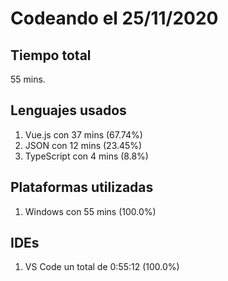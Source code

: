 # Codeando el 25/11/2020

## Tiempo total
55 mins.

## Lenguajes usados
1. Vue.js con 37 mins (67.74%)
1. JSON con 12 mins (23.45%)
1. TypeScript con 4 mins (8.8%)

## Plataformas utilizadas
1. Windows con 55 mins (100.0%)

## IDEs
1. VS Code un total de 0:55:12 (100.0%)
